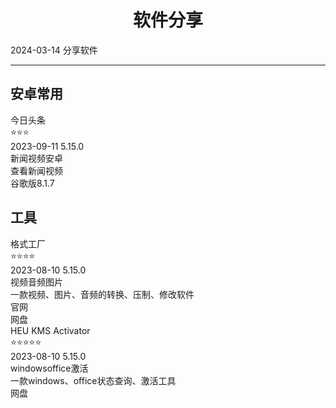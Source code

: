 # <div align="center">软件分享</div>
  <span id='date'>2024-03-14</span>
  <span class='key-tag'>分享</span><span class='key-tag'>软件</span>
  - - -
  

## 安卓常用
<div class='share-soft'><div class='soft-item item'>
          <div class='flex'>
            <a stars='4'>今日头条</a>
            <div class='title-after'>⭐⭐⭐</div>
          </div>
          <div class='soft-detail'>
            <div class='soft-info'>
            <span id="date" >2023-09-11</span>
            <span id="version" >5.15.0</span>
            <div class='soft-tag'>
              <span class='tag'>新闻</span><span class='tag'>视频</span><span class='tag'>安卓</span>
            </div>
          </div>
          <div class='info'>
            查看新闻视频
          </div>
          <div class='dl flex'>
            <span to='https://www.lanzouq.com/i7LRV180sotg'>谷歌版8.1.7</span>
          </div>
          </div>
        </div>
      </div>

## 工具
<div class='share-soft'><div class='soft-item item'>
          <div class='flex'>
            <a stars='4'>格式工厂</a>
            <div class='title-after'>⭐⭐⭐⭐</div>
          </div>
          <div class='soft-detail'>
            <div class='soft-info'>
            <span id="date" >2023-08-10</span>
            <span id="version" >5.15.0</span>
            <div class='soft-tag'>
              <span class='tag'>视频</span><span class='tag'>音频</span><span class='tag'>图片</span>
            </div>
          </div>
          <div class='info'>
            一款视频、图片、音频的转换、压制、修改软件
          </div>
          <div class='dl flex'>
            <span to='http://formatfactory.org/CN/index.html'>官网</span><div class='decrypt undecrypt' jmType='html' value='U2FsdGVkX19gFnHfxtnifdzXJnHlAoRUxGrY3xpYhEmzqJCUXLr1YEnXI7rCUTVWFW70LAaP1Z4xbH+5pkOR/rXd2Sy8Y/vSORguqE9+BcA='><span>网盘</span></div>
          </div>
          </div>
        </div>
      <div class='soft-item item'>
          <div class='flex'>
            <a stars='4'>HEU KMS Activator </a>
            <div class='title-after'>⭐⭐⭐⭐⭐</div>
          </div>
          <div class='soft-detail'>
            <div class='soft-info'>
            <span id="date" >2023-08-10</span>
            <span id="version" >5.15.0</span>
            <div class='soft-tag'>
              <span class='tag'>windows</span><span class='tag'>office</span><span class='tag'>激活</span>
            </div>
          </div>
          <div class='info'>
            一款windows、office状态查询、激活工具
          </div>
          <div class='dl flex'>
            <div class='decrypt undecrypt' jmType='html' value='U2FsdGVkX19TWBQpE1hL3e4r5acH2baTi6knOdgWPAm6u47dd2mqni5VRgEJuVqv3dpFYIb615zQTwquJPbUNVL9wvyQa2jO1SA7Us7YIdY='><span>网盘</span></div>
          </div>
          </div>
        </div>
      </div>